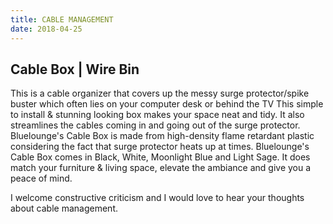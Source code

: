 ```yaml
---
title: CABLE MANAGEMENT
date: 2018-04-25
---
```


## Cable Box | Wire Bin
This is a cable organizer that covers up the messy surge protector/spike buster which often lies on your computer desk or behind the TV
This simple to install & stunning looking box makes your space neat and tidy. It also streamlines the cables coming in and going out of the surge protector.
Bluelounge's Cable Box is made from high-density flame retardant plastic considering the fact that surge protector heats up at times.
Bluelounge's Cable Box comes in Black, White, Moonlight Blue and Light Sage. It does match your furniture & living space, elevate the ambiance and give you a peace of mind.

I welcome constructive criticism and I would love to hear your thoughts about cable management.
